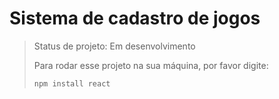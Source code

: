 <h1> Sistema de cadastro de jogos </h1>

>Status de projeto: Em desenvolvimento
>
>Para rodar esse projeto na sua máquina, por favor digite:
>
>```
>npm install react
>```
